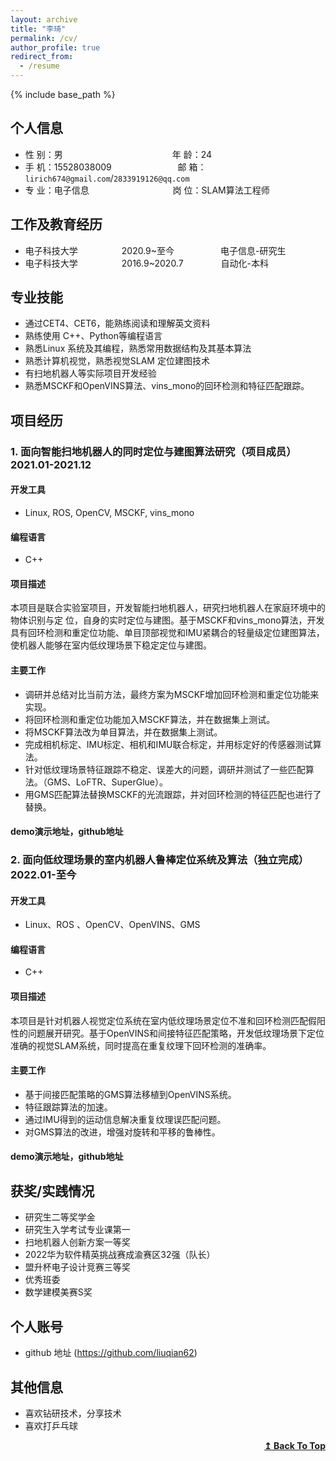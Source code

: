 ```yaml
---
layout: archive
title: "李琦"
permalink: /cv/
author_profile: true
redirect_from:
  - /resume
---
```


{% include base_path %}


## 个人信息 

* 性 别：男&emsp;&emsp;&emsp;&emsp;&emsp;&emsp;&emsp;&emsp;&emsp;&emsp;&emsp;&emsp;&ensp;年 龄：24  
* 手 机：15528038009 &emsp;&emsp;&emsp;&emsp;&emsp;&emsp;&emsp; 邮 箱：`lirich674@gmail.com`/`2833919126@qq.com  `
* 专 业：电子信息 &emsp;&emsp;&emsp;&emsp;&emsp;&emsp;&emsp;&emsp;&emsp; 岗 位：SLAM算法工程师

## 工作及教育经历

<!-- * 前公司&emsp;&emsp;&emsp;&emsp;&emsp;&emsp;&ensp;2019.8~至今&emsp;&emsp;&emsp;&emsp;&emsp; 事业群名字-部门名字        -->
* 电子科技大学&emsp;&emsp;&emsp;&emsp;&emsp;2020.9~至今&emsp;&emsp;&emsp;&emsp;&emsp; 电子信息-研究生         
* 电子科技大学&emsp;&emsp;&emsp;&emsp;&emsp;2016.9~2020.7&emsp;&emsp;&emsp;&emsp; 自动化-本科  

## 专业技能

* 通过CET4、CET6，能熟练阅读和理解英文资料 
* 熟练使用 C++、Python等编程语言
* 熟悉Linux 系统及其编程，熟悉常用数据结构及其基本算法
* 熟悉计算机视觉，熟悉视觉SLAM 定位建图技术
* 有扫地机器人等实际项目开发经验
* 熟悉MSCKF和OpenVINS算法、vins_mono的回环检测和特征匹配跟踪。

## 项目经历

### 1. 面向智能扫地机器人的同时定位与建图算法研究（项目成员） 2021.01-2021.12
#### 开发工具
 * Linux, ROS, OpenCV, MSCKF, vins_mono
#### 编程语言
 * C++  
#### 项目描述

本项目是联合实验室项目，开发智能扫地机器人，研究扫地机器人在家庭环境中的物体识别与定
位，自身的实时定位与建图。基于MSCKF和vins_mono算法，开发具有回环检测和重定位功能、单目顶部视觉和IMU紧耦合的轻量级定位建图算法，使机器人能够在室内低纹理场景下稳定定位与建图。

#### 主要工作 
   * 调研并总结对比当前方法，最终方案为MSCKF增加回环检测和重定位功能来实现。
   * 将回环检测和重定位功能加入MSCKF算法，并在数据集上测试。
   * 将MSCKF算法改为单目算法，并在数据集上测试。
   * 完成相机标定、IMU标定、相机和IMU联合标定，并用标定好的传感器测试算法。
   * 针对低纹理场景特征跟踪不稳定、误差大的问题，调研并测试了一些匹配算法。（GMS、LoFTR、SuperGlue）。
   * 用GMS匹配算法替换MSCKF的光流跟踪，并对回环检测的特征匹配也进行了替换。
####  demo演示地址，github地址 

### 2. 面向低纹理场景的室内机器人鲁棒定位系统及算法（独立完成） 2022.01-至今
#### 开发工具
 * Linux、ROS 、OpenCV、OpenVINS、GMS
#### 编程语言
 * C++  
#### 项目描述

本项目是针对机器人视觉定位系统在室内低纹理场景定位不准和回环检测匹配假阳性的问题展开研究。基于OpenVINS和间接特征匹配策略，开发低纹理场景下定位准确的视觉SLAM系统，同时提高在重复纹理下回环检测的准确率。

#### 主要工作 
   * 基于间接匹配策略的GMS算法移植到OpenVINS系统。
   * 特征跟踪算法的加速。
   * 通过IMU得到的运动信息解决重复纹理误匹配问题。
   * 对GMS算法的改进，增强对旋转和平移的鲁棒性。

####  demo演示地址，github地址 

## 获奖/实践情况
* 研究生二等奖学金
* 研究生入学考试专业课第一
* 扫地机器人创新方案一等奖
* 2022华为软件精英挑战赛成渝赛区32强（队长）
* 盟升杯电子设计竞赛三等奖
* 优秀班委
* 数学建模美赛S奖

## 个人账号 
* github 地址 (https://github.com/liuqian62)

## 其他信息 
* 喜欢钻研技术，分享技术
* 喜欢打乒乓球
<div align="right">
    <b><a href="#个人信息">↥ Back To Top</a></b>
</div>

